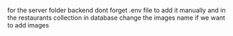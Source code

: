 for the server folder backend dont forget .env file to add it manually
and in the restaurants collection in database change the images name if we want to add images
